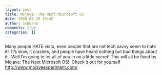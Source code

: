 ```yaml
---
layout: post
title: Mojave: The Next Microsoft OS
date: 2008-07-29 19:42
author: osbornm
comments: true
categories: []
---
```

Many people HATE vista, even people that are not tech savvy seem to hate it!  It’s slow, it crashes, and people have heard nothing but bad things about it.  Well I’m going to let all of you in on a little secret! This will all be fixed by Mojave: The Next Microsoft OS!  Check it out for yourself <a title="http://www.mojaveexperiment.com/" href="http://www.mojaveexperiment.com/">http://www.mojaveexperiment.com/</a>
